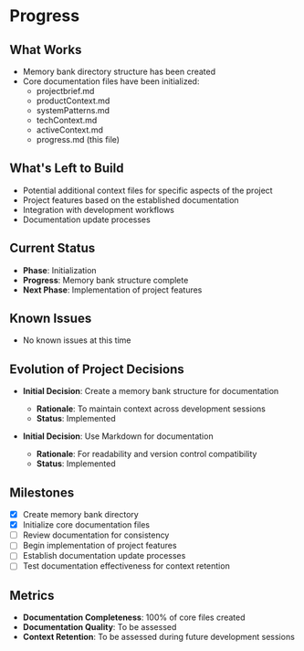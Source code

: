# Progress

## What Works
- Memory bank directory structure has been created
- Core documentation files have been initialized:
  - projectbrief.md
  - productContext.md
  - systemPatterns.md
  - techContext.md
  - activeContext.md
  - progress.md (this file)

## What's Left to Build
- Potential additional context files for specific aspects of the project
- Project features based on the established documentation
- Integration with development workflows
- Documentation update processes

## Current Status
- **Phase**: Initialization
- **Progress**: Memory bank structure complete
- **Next Phase**: Implementation of project features

## Known Issues
- No known issues at this time

## Evolution of Project Decisions
- **Initial Decision**: Create a memory bank structure for documentation
  - **Rationale**: To maintain context across development sessions
  - **Status**: Implemented
  
- **Initial Decision**: Use Markdown for documentation
  - **Rationale**: For readability and version control compatibility
  - **Status**: Implemented

## Milestones
- [x] Create memory bank directory
- [x] Initialize core documentation files
- [ ] Review documentation for consistency
- [ ] Begin implementation of project features
- [ ] Establish documentation update processes
- [ ] Test documentation effectiveness for context retention

## Metrics
- **Documentation Completeness**: 100% of core files created
- **Documentation Quality**: To be assessed
- **Context Retention**: To be assessed during future development sessions

